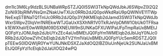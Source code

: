 dm1lc3M6Ly9ldzBLSUNBaWRpSTZJQ0l5SWl3TkNpQWdJbkJ6SWpvZ0l2Q2ZoNi93bjRlMVNsQmZNakUwTXlJc0RRb2dJQ0poWkdRaU9pQWlNVE11TWpNeExqSTBNaTQ1TnlJc0RRb2dJQ0p3YjNKMElqb2dJamd3SWl3TkNpQWdJbWxrSWpvZ0lqVm1NREkwWTJGaUxXSXhNR1V0TkRJeVpDMW1ObUk0TFRsak1EWXhaVE0wWlRjM09DSXNEUW9nSUNKaGFXUWlPaUFpTmpRaUxBMEtJQ0FpYzJONUlqb2dJbUYxZEc4aUxBMEtJQ0FpYm1WMElqb2dJblJqY0NJc0RRb2dJQ0owZVhCbElqb2dJbTV2Ym1VaUxBMEtJQ0FpYUc5emRDSTZJQ0lpTEEwS0lDQWljR0YwYUNJNklDSXZJaXdOQ2lBZ0luUnNjeUk2SUNJaUxBMEtJQ0FpYzI1cElqb2dJaUlOQ24wPQ
